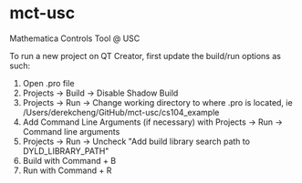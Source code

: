 # mct-usc
Mathematica Controls Tool @ USC

To run a new project on QT Creator, first update the build/run options as such:
1) Open .pro file
2) Projects -> Build -> Disable Shadow Build
3) Projects -> Run -> Change working directory to where .pro is located, ie /Users/derekcheng/GitHub/mct-usc/cs104_example
4) Add Command Line Arguments (if necessary) with Projects -> Run ->  Command line arguments
5) Projects -> Run -> Uncheck "Add build library search path to DYLD_LIBRARY_PATH"
6) Build with Command + B
7) Run with Command + R
